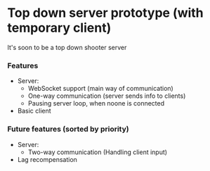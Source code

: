 # Top down server prototype (with temporary client)
It's soon to be a top down shooter server

### Features
- Server:
	- WebSocket support (main way of communication)
	- One-way communication (server sends info to clients)
	- Pausing server loop, when noone is connected
- Basic client

### Future features (sorted by priority)
- Server:
	- Two-way communication (Handling client input)
- Lag recompensation